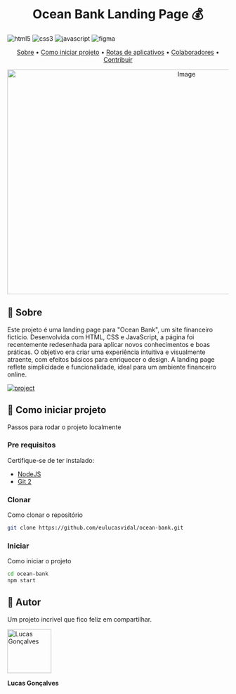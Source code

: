 [JAVASCRIPT__BADGE]: https://img.shields.io/badge/Javascript-000?style=for-the-badge&logo=javascript
[FIGMA__BADGE]:https://img.shields.io/badge/figma-%23F24E1E.svg?style=for-the-badge&logo=figma&logoColor=white
[CSS3__BADGE]: https://img.shields.io/badge/css3-%231572B6.svg?style=for-the-badge&logo=css3&logoColor=white
[HTML5__BADGE]:https://img.shields.io/badge/html5-%23E34F26.svg?style=for-the-badge&logo=html5&logoColor=white
[PROJECT__BADGE]: https://img.shields.io/badge/📱Visit_this_project-000?style=for-the-badge&logo=project
[PROJECT__URL]: https://ocean-bank.netlify.app/

<h1 align="center" style="font-weight: bold;">Ocean Bank Landing Page 💰</h1>

![html5][HTML5__BADGE]
![css3][CSS3__BADGE]
![javascript][JAVASCRIPT__BADGE]
![figma][FIGMA__BADGE]

<p align="center">
 <a href="#about">Sobre</a> • 
 <a href="#started">Como iniciar projeto</a> • 
  <a href="#started">Rotas de aplicativos</a> • 
  <a href="#colab">Colaboradores</a> •
 <a href="#contribute">Contribuir</a>
</p>


<p align="center">
    <img width="800" height="512" alt="Image" src="https://github.com/user-attachments/assets/66c9ba13-52c5-4c85-b300-fbce8991a978" />
</p>

<h2 id="started">📌 Sobre</h2>

Este projeto é uma landing page para "Ocean Bank", um site financeiro fictício. Desenvolvida com HTML, CSS e JavaScript, a página foi recentemente redesenhada para aplicar novos conhecimentos e boas práticas. O objetivo era criar uma experiência intuitiva e visualmente atraente, com efeitos básicos para enriquecer o design. A landing page reflete simplicidade e funcionalidade, ideal para um ambiente financeiro online.

[![project][PROJECT__BADGE]][PROJECT__URL]

<h2 id="started">🚀 Como iniciar projeto</h2>

Passos para rodar o projeto localmente

<h3>Pre requisitos</h3>

Certifique-se de ter instalado:

- [NodeJS](https://github.com/)
- [Git 2](https://github.com)

<h3>Clonar</h3>

Como clonar o repositório

```bash
git clone https://github.com/eulucasvidal/ocean-bank.git
```

<h3>Iniciar</h3>

Como iniciar o projeto

```bash
cd ocean-bank
npm start
```

<h2 id="colab">🤝 Autor</h2>

Um projeto incrivel que fico feliz em compartilhar.

<img width="100" alt="Lucas Gonçalves" src="https://github.com/user-attachments/assets/68dc1bec-d699-45e2-b8cc-9a9e032cb6a0" />

**Lucas Gonçalves**


